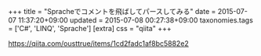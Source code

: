 +++
title = "Spracheでコメントを飛ばしてパースしてみる"
date = 2015-07-07 11:37:20+09:00
updated = 2015-07-08 00:27:38+09:00
taxonomies.tags = ['C#', 'LINQ', 'Sprache']
[extra]
css = "qiita"
+++

<https://qiita.com/ousttrue/items/1cd2fadc1af8bc5882e2>



